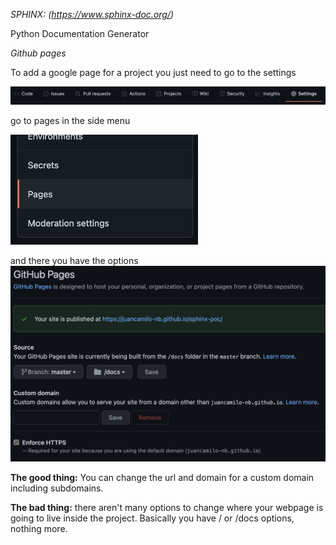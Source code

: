 *SPHINX: (https://www.sphinx-doc.org/)*

Python Documentation Generator

*Github pages*

To add a google page for a project you just need to go to the settings

![](https://github.com/juancamilo-nb/sphinx-poc/blob/master/images/01.png)

go to pages in the side menu

![](https://github.com/juancamilo-nb/sphinx-poc/blob/master/images/02.png)

and there you have the options
![](https://github.com/juancamilo-nb/sphinx-poc/blob/master/images/03.png)

**The good thing:**
You can change the url and domain for a custom domain including subdomains.

**The bad thing:**
there aren't many options to change where your webpage is going to live inside the project.
Basically you have / or /docs options, nothing more.
